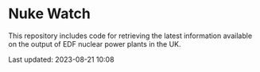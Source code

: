 # Nuke Watch

This repository includes code for retrieving the latest information available on the output of EDF nuclear power plants in the UK.

Last updated: 2023-08-21 10:08